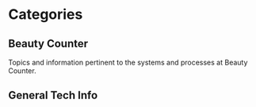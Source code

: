 # Categories


## Beauty Counter

Topics and information pertinent to the systems and processes at Beauty Counter.


## General Tech Info

